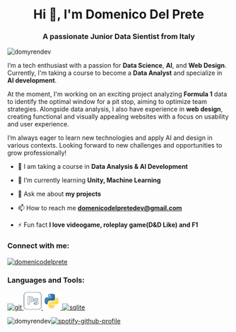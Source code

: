 <h1 align="center">Hi 👋, I'm Domenico Del Prete</h1>
<h3 align="center">A passionate Junior Data Sientist from Italy</h3>

<p align="left"> <img src="https://komarev.com/ghpvc/?username=domyrendev&label=Profile%20views&color=0e75b6&style=flat" alt="domyrendev" /> </p>

I’m a tech enthusiast with a passion for **Data Science**, **AI**, and **Web Design**. Currently, I'm taking a course to become a **Data Analyst** and specialize in **AI development**.

At the moment, I'm working on an exciting project analyzing **Formula 1** data to identify the optimal window for a pit stop, aiming to optimize team strategies. Alongside data analysis, I also have experience in **web design**, creating functional and visually appealing websites with a focus on usability and user experience.

I’m always eager to learn new technologies and apply AI and design in various contexts. Looking forward to new challenges and opportunities to grow professionally!


- 🧠 I am taking a course in **Data Analysis & AI Development**

- 🌱 I’m currently learning **Unity, Machine Learning**

- 💬 Ask me about **my projects**

- 📫 How to reach me **domenicodelpretedev@gmail.com**

- ⚡ Fun fact **I love videogame, roleplay game(D&D Like) and F1**

<h3 align="left">Connect with me:</h3>
<p align="left">
<a href="https://linkedin.com/in/domenicodelprete" target="blank"><img align="center" src="https://raw.githubusercontent.com/rahuldkjain/github-profile-readme-generator/master/src/images/icons/Social/linked-in-alt.svg" alt="domenicodelprete" height="30" width="40" /></a>
</p>

<h3 align="left">Languages and Tools:</h3>
<p align="left"> <a href="https://git-scm.com/" target="_blank" rel="noreferrer"> <img src="https://www.vectorlogo.zone/logos/git-scm/git-scm-icon.svg" alt="git" width="40" height="40"/> </a> <a href="https://www.photoshop.com/en" target="_blank" rel="noreferrer"> <img src="https://raw.githubusercontent.com/devicons/devicon/master/icons/photoshop/photoshop-line.svg" alt="photoshop" width="40" height="40"/> </a> <a href="https://www.python.org" target="_blank" rel="noreferrer"> <img src="https://raw.githubusercontent.com/devicons/devicon/master/icons/python/python-original.svg" alt="python" width="40" height="40"/> </a> <a href="https://www.sqlite.org/" target="_blank" rel="noreferrer"> <img src="https://www.vectorlogo.zone/logos/sqlite/sqlite-icon.svg" alt="sqlite" width="40" height="40"/> </a> </p>

<p><img align="left" src="https://github-readme-stats.vercel.app/api/top-langs?username=domyrendev&text_color=ffffff&bg_color=57606a&show_icons=true&locale=en&layout=compact" alt="domyrendev" /></p>

[![spotify-github-profile](https://spotify-github-profile.kittinanx.com/api/view?uid=21yqpt4cwfjodmynpxobd7pvy&cover_image=true&theme=novatorem&show_offline=false&background_color=121212&interchange=false&bar_color=53b14f&bar_color_cover=true)](https://spotify-github-profile.kittinanx.com/api/view?uid=21yqpt4cwfjodmynpxobd7pvy&redirect=true)


